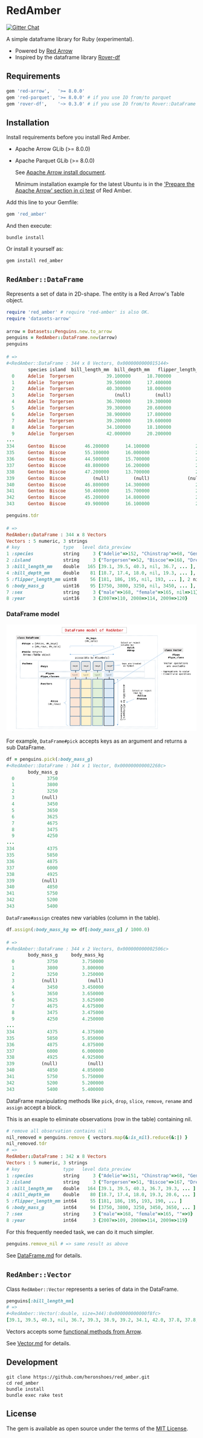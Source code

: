 # RedAmber

[![Gitter Chat](https://badges.gitter.im/red-data-tools/en.svg)](https://gitter.im/red-data-tools/en)

A simple dataframe library for Ruby (experimental).

- Powered by [Red Arrow](https://github.com/apache/arrow/tree/master/ruby/red-arrow)
- Inspired by the dataframe library [Rover-df](https://github.com/ankane/rover)

## Requirements

```ruby
gem 'red-arrow',   '>= 8.0.0'
gem 'red-parquet', '>= 8.0.0' # if you use IO from/to parquet
gem 'rover-df',    '~> 0.3.0' # if you use IO from/to Rover::DataFrame
```

## Installation

Install requirements before you install Red Amber.

- Apache Arrow GLib (>= 8.0.0)
- Apache Parquet GLib (>= 8.0.0)

  See [Apache Arrow install document](https://arrow.apache.org/install/).
  
  Minimum installation example for the latest Ubuntu is in the ['Prepare the Apache Arrow' section in ci test](https://github.com/heronshoes/red_amber/blob/master/.github/workflows/test.yml) of Red Amber.

Add this line to your Gemfile:

```ruby
gem 'red_amber'
```

And then execute:

```shell
bundle install
```

Or install it yourself as:

```shell
gem install red_amber
```

## `RedAmber::DataFrame`

Represents a set of data in 2D-shape. The entity is a Red Arrow's Table object. 

```ruby
require 'red_amber' # require 'red-amber' is also OK.
require 'datasets-arrow'

arrow = Datasets::Penguins.new.to_arrow
penguins = RedAmber::DataFrame.new(arrow)
penguins

# =>
#<RedAmber::DataFrame : 344 x 8 Vectors, 0x0000000000015144>                 
        species island  bill_length_mm  bill_depth_mm   flipper_length_mm   body_mass_g      sex     year                                                 
  0     Adelie  Torgersen            39.100000      18.700000                 181           3750     male    2007
  1     Adelie  Torgersen            39.500000      17.400000                 186           3800     female  2007
  2     Adelie  Torgersen            40.300000      18.000000                 195           3250     female  2007
  3     Adelie  Torgersen               (null)         (null)              (null)         (null)     (null)  2007
  4     Adelie  Torgersen            36.700000      19.300000                 193           3450     female  2007
  5     Adelie  Torgersen            39.300000      20.600000                 190           3650     male    2007
  6     Adelie  Torgersen            38.900000      17.800000                 181           3625     female  2007
  7     Adelie  Torgersen            39.200000      19.600000                 195           4675     male    2007
  8     Adelie  Torgersen            34.100000      18.100000                 193           3475     (null)  2007
  9     Adelie  Torgersen            42.000000      20.200000                 190           4250     (null)  2007
...
334     Gentoo  Biscoe       46.200000      14.100000                 217          4375      female  2009
335     Gentoo  Biscoe       55.100000      16.000000                 230          5850      male    2009
336     Gentoo  Biscoe       44.500000      15.700000                 217          4875      (null)  2009
337     Gentoo  Biscoe       48.800000      16.200000                 222          6000      male    2009
338     Gentoo  Biscoe       47.200000      13.700000                 214          4925      female  2009
339     Gentoo  Biscoe          (null)         (null)              (null)        (null)      (null)  2009
340     Gentoo  Biscoe       46.800000      14.300000                 215          4850      female  2009
341     Gentoo  Biscoe       50.400000      15.700000                 222          5750      male    2009
342     Gentoo  Biscoe       45.200000      14.800000                 212          5200      female  2009
343     Gentoo  Biscoe       49.900000      16.100000                 213          5400      male    2009
```

```ruby
penguins.tdr

# =>
RedAmber::DataFrame : 344 x 8 Vectors
Vectors : 5 numeric, 3 strings
# key                type   level data_preview
1 :species           string     3 {"Adelie"=>152, "Chinstrap"=>68, "Gentoo"=>124}
2 :island            string     3 {"Torgersen"=>52, "Biscoe"=>168, "Dream"=>124}
3 :bill_length_mm    double   165 [39.1, 39.5, 40.3, nil, 36.7, ... ], 2 nils
4 :bill_depth_mm     double    81 [18.7, 17.4, 18.0, nil, 19.3, ... ], 2 nils
5 :flipper_length_mm uint8     56 [181, 186, 195, nil, 193, ... ], 2 nils
6 :body_mass_g       uint16    95 [3750, 3800, 3250, nil, 3450, ... ], 2 nils
7 :sex               string     3 {"male"=>168, "female"=>165, nil=>11}
8 :year              uint16     3 {2007=>110, 2008=>114, 2009=>120}
```

### DataFrame model
![dataframe model of RedAmber](doc/image/dataframe_model.png)

For example, `DataFrame#pick` accepts keys as an argument and returns a sub DataFrame.

```ruby
df = penguins.pick(:body_mass_g)
#<RedAmber::DataFrame : 344 x 1 Vector, 0x000000000002268c>
        body_mass_g
  0            3750
  1            3800
  2            3250
  3          (null)
  4            3450
  5            3650
  6            3625
  7            4675
  8            3475
  9            4250
...
334            4375
335            5850
336            4875
337            6000
338            4925
339          (null)
340            4850
341            5750
342            5200
343            5400
```

`DataFrame#assign` creates new variables (column in the table).

```ruby
df.assign(:body_mass_kg => df[:body_mass_g] / 1000.0)

# =>
#<RedAmber::DataFrame : 344 x 2 Vectors, 0x000000000002506c>
        body_mass_g     body_mass_kg
  0            3750         3.750000
  1            3800         3.800000
  2            3250         3.250000
  3          (null)           (null)
  4            3450         3.450000
  5            3650         3.650000
  6            3625         3.625000
  7            4675         4.675000
  8            3475         3.475000
  9            4250         4.250000
...
334            4375         4.375000
335            5850         5.850000
336            4875         4.875000
337            6000         6.000000
338            4925         4.925000
339          (null)           (null)
340            4850         4.850000
341            5750         5.750000
342            5200         5.200000
343            5400         5.400000
```

DataFrame manipulating methods like `pick`, `drop`, `slice`, `remove`, `rename` and `assign` accept a block.

This is an exaple to eliminate observations (row in the table) containing nil.

```ruby
# remove all observation contains nil
nil_removed = penguins.remove { vectors.map(&:is_nil).reduce(&:|) }
nil_removed.tdr
# =>
RedAmber::DataFrame : 342 x 8 Vectors
Vectors : 5 numeric, 3 strings
# key                type   level data_preview
1 :species           string     3 {"Adelie"=>151, "Chinstrap"=>68, "Gentoo"=>123}
2 :island            string     3 {"Torgersen"=>51, "Biscoe"=>167, "Dream"=>124}
3 :bill_length_mm    double   164 [39.1, 39.5, 40.3, 36.7, 39.3, ... ]
4 :bill_depth_mm     double    80 [18.7, 17.4, 18.0, 19.3, 20.6, ... ]
5 :flipper_length_mm int64     55 [181, 186, 195, 193, 190, ... ]
6 :body_mass_g       int64     94 [3750, 3800, 3250, 3450, 3650, ... ]
7 :sex               string     3 {"male"=>168, "female"=>165, ""=>9}
8 :year              int64      3 {2007=>109, 2008=>114, 2009=>119}
```

For this frequently needed task, we can do it much simpler.

```ruby
penguins.remove_nil # => same result as above
```

See [DataFrame.md](doc/DataFrame.md) for details.


## `RedAmber::Vector`

Class `RedAmber::Vector` represents a series of data in the DataFrame.

```ruby
penguins[:bill_length_mm]
# =>
#<RedAmber::Vector(:double, size=344):0x000000000000f8fc>
[39.1, 39.5, 40.3, nil, 36.7, 39.3, 38.9, 39.2, 34.1, 42.0, 37.8, 37.8, 41.1, ... ]
```

Vectors accepts some [functional methods from Arrow](https://arrow.apache.org/docs/cpp/compute.html).

See [Vector.md](doc/Vector.md) for details.

## Development

```shell
git clone https://github.com/heronshoes/red_amber.git
cd red_amber
bundle install
bundle exec rake test
```

## License

The gem is available as open source under the terms of the [MIT License](https://opensource.org/licenses/MIT).
